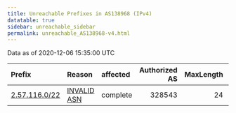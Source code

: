 ```yaml
---
title: Unreachable Prefixes in AS138968 (IPv4)
datatable: true
sidebar: unreachable_sidebar
permalink: unreachable_AS138968-v4.html
---
```


Data as of 2020-12-06 15:35:00 UTC


<div class="datatable-begin"></div>

| Prefix                                               | Reason                                                                                                | affected   |   Authorized AS |   MaxLength | Anchor                                         |   unreachable /24s |
|:-----------------------------------------------------|:------------------------------------------------------------------------------------------------------|:-----------|----------------:|------------:|:-----------------------------------------------|-------------------:|
| [2.57.116.0/22](https://stat.ripe.net/2.57.116.0/22) | [INVALID ASN](https://rpki-validator.ripe.net/announcement-preview?asn=AS138968&prefix=2.57.116.0/22) | complete   |          328543 |          24 | [RIPE](unreachable_RIPE_NCC_RPKI_Root-v4.html) |                  4 |

<div class="datatable-end"></div>